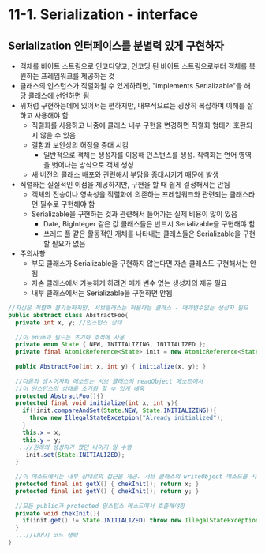 # 11-1. Serialization - interface

## Serialization 인터페이스를 분별력 있게 구현하자

- 객체를 바이트 스트림으로 인코디앟고, 인코딩 된 바이트 스트림으로부터 객체를 복원하는 프레임워크를 제공하는 것
- 클래스의 인스턴스가 직렬화될 수 있게하려면, "implements Serializable"을 해당 클래스에 선언하면 됨
- 위처럼 구현하는데에 있어서는 편하지만, 내부적으로는 굉장히 복잡하며 이해를 잘 하고 사용해야 함
  - 직렬화를 사용하고 나중에 클래스 내부 구현을 변경하면 직렬화 형태가 호환되지 않을 수 있음
  - 결함과 보안상의 허점을 증대 시킴
    - 일반적으로 객체는 생성자를 이용해 인스턴스를 생성. 직력화는 언어 영역을 벗어나는 방식으로 객체 생성
  - 새 버전의 클래스 배포와 관련해서 부담을 증대시키기 때문에 발생
- 직렬화는 실질적인 이점을 제공하지만, 구현을 할 때 쉽게 결정해서는 안됨
  - 객체의 전송이나 영속성을 직렬화에 의존하는 프레임워크와 관련되는 클래스라면 필수로 구현해야 함
  - Serializable을 구현하는 것과 관련해서 들어가는 실제 비용이 많이 있음
    - Date, BigInteger 같은 값 클래스들은 반드시 Serializable을 구현해야 함
    - 쓰레드 풀 같은 활동적인 개체를 나타내는 클래스들은 Serializable을 구현할 필요가 없음
- 주의사항 
  -  부모 클래스가 Serializable을 구현하지 않는다면 자손 클래스도 구현해서는 안됨
    - 자손 클래스에서 가능하게 하려면 매개 변수 없는 생성자의 제공 필요
  - 내부 클래스에서는 Serializable을 구현하면 안됨

```java
//자신은 직렬화 불가능하지만, 서브클래스는 허용하는 클래스 - 매개변수없는 생성자 필요
public abstract class AbstractFoo{
  private int x, y; //인스턴스 상태
  
  //이 enum과 필드는 초기화 추적에 사용
  private enum State { NEW, INITIALIZING, INITIALIZED };
  private final AtomicReference<State> init = new AtomicReference<State>(State.NEW);
  
  public AbstractFoo(int x, int y) { initialize(x, y); }
  
  //다음의 생ㅅ어자와 메소드는 서브 클래스의 readObject 메소드에서
  //이 인스턴스의 상태를 초기화 할 수 있게 해줌
  protected AbstractFoo(){}
  protected final void initialize(int x, int y){
    if(!init.compareAndSet(State.NEW, State.INITIALIZING)){
      throw new IllegalStateExcetpion("Already initialized");
    }
    this.x = x;
    this.y = y;
   ..//원래의 생성자가 했던 나머지 일 수행
     init.set(State.INITIALIZED);
  }
  
  //이 메소드에서는 내부 상태로의 접근을 제공. 서브 클래스의 writeObject 메소드를 사용해서 독자적인 직렬화 가능
  protected final int getX() { chekInit(); return x; }
  protected final int getY() { chekInit(); return y; }
  
  //모든 public과 protected 인스턴스 메소드에서 호출해야함
  private void chekInit(){
    if(init.get() != State.INITIALIZED) throw new IllegalStateException("Uninitialized");
  }
  ...//나머지 코드 생략
}
```

